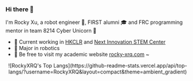 ### Hi there 👋

I'm Rocky Xu, a robot engineer 🤖, FIRST alumni 🎓 and FRC programming mentor in team 8214 Cyber Unicorn 🦄

- 🔭 Current working in [HKCLR](https://hkclr.hk/) and [Next Innovation STEM Center](https://github.com/FRCNextInnovation)
- 🌱 Major in robotics
- 💌 Be free to visit my academic website [rocky-xrq.com](https://www.rocky-xrq.com) ~

<div align=center>
![RockyXRQ's Top Langs](https://github-readme-stats.vercel.app/api/top-langs/?username=RockyXRQ&layout=compact&theme=ambient_gradient)
</div>
